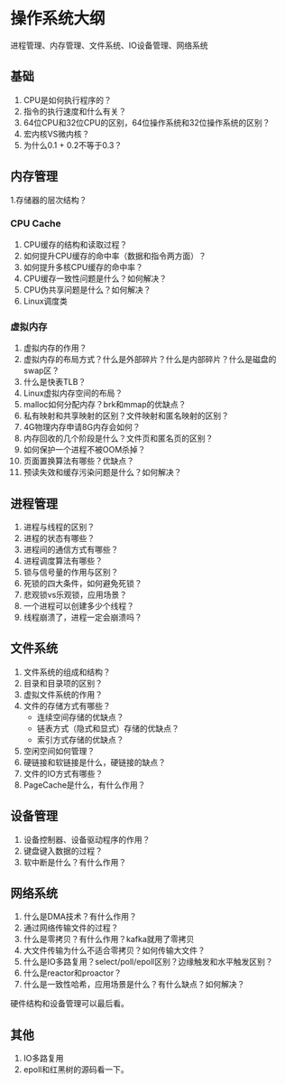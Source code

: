 # 操作系统大纲
进程管理、内存管理、文件系统、IO设备管理、网络系统

## 基础
1. CPU是如何执行程序的？
2. 指令的执行速度和什么有关？
3. 64位CPU和32位CPU的区别，64位操作系统和32位操作系统的区别？
4. 宏内核VS微内核？
5. 为什么0.1 + 0.2不等于0.3？

## 内存管理
1.存储器的层次结构？
### CPU Cache
1. CPU缓存的结构和读取过程？
2. 如何提升CPU缓存的命中率（数据和指令两方面）？
3. 如何提升多核CPU缓存的命中率？
4. CPU缓存一致性问题是什么？如何解决？
5. CPU伪共享问题是什么？如何解决？
6. Linux调度类
### 虚拟内存
1. 虚拟内存的作用？
2. 虚拟内存的布局方式？什么是外部碎片？什么是内部碎片？什么是磁盘的swap区？
3. 什么是快表TLB？
4. Linux虚拟内存空间的布局？
5. malloc如何分配内存？brk和mmap的优缺点？
6. 私有映射和共享映射的区别？文件映射和匿名映射的区别？
7. 4G物理内存申请8G内存会如何？
8. 内存回收的几个阶段是什么？文件页和匿名页的区别？
9. 如何保护一个进程不被OOM杀掉？
10. 页面置换算法有哪些？优缺点？
11. 预读失效和缓存污染问题是什么？如何解决？

## 进程管理
1. 进程与线程的区别？
2. 进程的状态有哪些？
3. 进程间的通信方式有哪些？
4. 进程调度算法有哪些？
5. 锁与信号量的作用与区别？
6. 死锁的四大条件，如何避免死锁？
7. 悲观锁vs乐观锁，应用场景？
8. 一个进程可以创建多少个线程？
9. 线程崩溃了，进程一定会崩溃吗？

## 文件系统
1. 文件系统的组成和结构？
2. 目录和目录项的区别？
3. 虚拟文件系统的作用？
4. 文件的存储方式有哪些？
   - 连续空间存储的优缺点？
   - 链表方式（隐式和显式）存储的优缺点？
   - 索引方式存储的优缺点？
5. 空闲空间如何管理？
6. 硬链接和软链接是什么，硬链接的缺点？
7. 文件的IO方式有哪些？
8. PageCache是什么，有什么作用？

## 设备管理
1. 设备控制器、设备驱动程序的作用？
2. 键盘键入数据的过程？
3. 软中断是什么？有什么作用？

## 网络系统
1. 什么是DMA技术？有什么作用？
2. 通过网络传输文件的过程？
3. 什么是零拷贝？有什么作用？kafka就用了零拷贝
4. 大文件传输为什么不适合零拷贝？如何传输大文件？
5. 什么是IO多路复用？select/poll/epoll区别？边缘触发和水平触发区别？
6. 什么是reactor和proactor？
7. 什么是一致性哈希，应用场景是什么？有什么缺点？如何解决？

硬件结构和设备管理可以最后看。

## 其他
1. IO多路复用
2. epoll和红黑树的源码看一下。